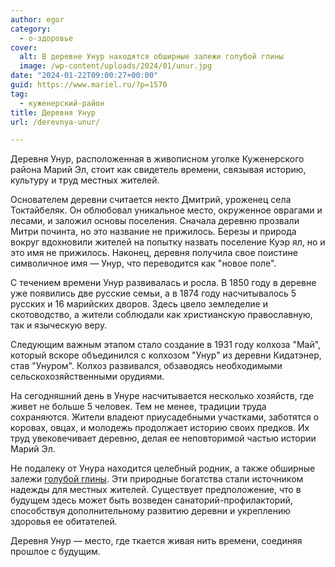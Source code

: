 ```yaml
---
author: egor
category:
  - о-здоровье
cover:
  alt: В деревне Унур находятся обширные залежи голубой глины
  image: /wp-content/uploads/2024/01/unur.jpg
date: "2024-01-22T09:00:27+00:00"
guid: https://www.mariel.ru/?p=1570
tag:
  - куженерский-район
title: Деревня Унур
url: /derevnya-unur/

---
```

Деревня Унур, расположенная в живописном уголке Куженерского района Марий Эл, стоит как свидетель времени, связывая историю, культуру и труд местных жителей.

Основателем деревни считается некто Дмитрий, уроженец села Токтайбеляк. Он облюбовал уникальное место, окруженное оврагами и лесами, и заложил основы поселения. Сначала деревню прозвали Митри починта, но это название не прижилось. Березы и природа вокруг вдохновили жителей на попытку назвать поселение Куэр ял, но и это имя не прижилось. Наконец, деревня получила свое поистине символичное имя — Унур, что переводится как "новое поле".

С течением времени Унур развивалась и росла. В 1850 году в деревне уже появились две русские семьи, а в 1874 году насчитывалось 5 русских и 16 марийских дворов. Здесь цвело земледелие и скотоводство, а жители соблюдали как христианскую православную, так и языческую веру.

Следующим важным этапом стало создание в 1931 году колхоза "Май", который вскоре объединился с колхозом "Унур" из деревни Кидатэнер, став "Унуром". Колхоз развивался, обзаводясь необходимыми сельскохозяйственными орудиями.

На сегодняшний день в Унуре насчитывается несколько хозяйств, где живет не больше 5 человек. Тем не менее, традиции труда сохраняются. Жители владеют приусадебными участками, заботятся о коровах, овцах, и молодежь продолжает историю своих предков. Их труд увековечивает деревню, делая ее неповторимой частью истории Марий Эл.

Не подалеку от Унура находится целебный родник, а также обширные залежи [голубой глины](/blue-clay/). Эти природные богатства стали источником надежды для местных жителей. Существует предположение, что в будущем здесь может быть возведен санаторий-профилакторий, способствуя дополнительному развитию деревни и укреплению здоровья ее обитателей.

Деревня Унур — место, где ткается живая нить времени, соединяя прошлое с будущим.

